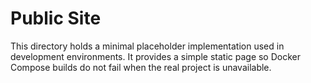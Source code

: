 # Public Site

This directory holds a minimal placeholder implementation used in development environments. It provides a simple static page so Docker Compose builds do not fail when the real project is unavailable.

